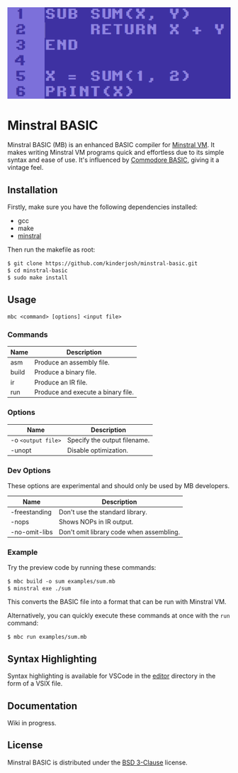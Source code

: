 <img src="./res/sum.png">

# Minstral BASIC

Minstral BASIC (MB) is an enhanced BASIC compiler for [Minstral VM](https://github.com/kinderjosh/minstral-vm). It makes writing Minstral VM programs quick and effortless due to its simple syntax and ease of use. It's influenced by [Commodore BASIC](https://en.wikipedia.org/wiki/Commodore_BASIC), giving it a vintage feel.

## Installation

Firstly, make sure you have the following dependencies installed:

- gcc
- make
- [minstral](https://github.com/kinderjosh/minstral-vm)

Then run the makefile as root:

```console
$ git clone https://github.com/kinderjosh/minstral-basic.git
$ cd minstral-basic
$ sudo make install
```

## Usage

```
mbc <command> [options] <input file>
```

### Commands

| Name | Description |
| --- | --- |
| asm | Produce an assembly file. |
| build | Produce a binary file. |
| ir | Produce an IR file. |
| run | Produce and execute a binary file. |

### Options

| Name | Description |
| --- | --- |
| -o ```<output file>``` | Specify the output filename.
| -unopt | Disable optimization. |

### Dev Options

These options are experimental and should only be used by MB developers.

| Name | Description |
| --- | --- |
| -freestanding | Don't use the standard library. |
| -nops | Shows NOPs in IR output. |
| -no-omit-libs | Don't omit library code when assembling. |

### Example

Try the preview code by running these commands:

```console
$ mbc build -o sum examples/sum.mb
$ minstral exe ./sum
```

This converts the BASIC file into a format that can be run with Minstral VM.

Alternatively, you can quickly execute these commands at once with the ```run``` command:

```console
$ mbc run examples/sum.mb
```

## Syntax Highlighting

Syntax highlighting is available for VSCode in the [editor](./editor/) directory in the form of a VSIX file.

## Documentation

Wiki in progress.

## License

Minstral BASIC is distributed under the [BSD 3-Clause](./LICENSE) license.